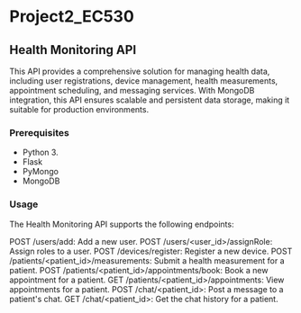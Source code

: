 # Project2_EC530

## Health Monitoring API

This API provides a comprehensive solution for managing health data, including user registrations, device management, health measurements, appointment scheduling, and messaging services. With MongoDB integration, this API ensures scalable and persistent data storage, making it suitable for production environments.

### Prerequisites
- Python 3.
- Flask
- PyMongo
- MongoDB

### Usage
The Health Monitoring API supports the following endpoints:

POST /users/add: Add a new user.
POST /users/<user_id>/assignRole: Assign roles to a user.
POST /devices/register: Register a new device.
POST /patients/<patient_id>/measurements: Submit a health measurement for a patient.
POST /patients/<patient_id>/appointments/book: Book a new appointment for a patient.
GET /patients/<patient_id>/appointments: View appointments for a patient.
POST /chat/<patient_id>: Post a message to a patient's chat.
GET /chat/<patient_id>: Get the chat history for a patient.


